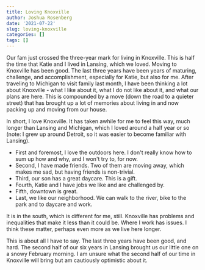 ```yaml
---
title: Loving Knoxville
author: Joshua Rosenberg
date: '2021-07-22'
slug: loving-knoxville
categories: []
tags: []
---
```


Our fam just crossed the three-year mark for living in Knoxville. This is half the time
that Katie and I lived in Lansing, which we loved. Moving to Knoxville has been good. The
last three years have been years of maturing, challenge, and accomplishment, especially for
Katie, but also for me. After traveling to Michigan to visit family last month, I have been
thinking a lot about Knoxville - what I like about it, what I do not like about it, and
what our plans are here. This is compounded by a move (down the road to a quieter street) 
that has brought up a lot of memories about living in and now packing up and moving from our 
house.

In short, I love Knoxville. It has taken awhile for me to feel this way, much longer than Lansing and Michigan, which I loved around a half year or so (note: I grew up around Detroit, so it was easier to
become familiar with Lansing).

- First and foremost, I love the outdoors here. I don't really know how to sum up how and why, and I won't try to, for now. 
- Second, I have made friends. Two of them are moving away, which makes me sad, but having friends is non-trivial.
- Third, our son has a great daycare. This is a gift.
- Fourth, Katie and I have jobs we like and are challenged by.
- Fifth, downtown is great.
- Last, we like our neighborhood. We can walk to the river, bike to the park and to daycare and work.

It is in the south, which is different for me, still. Knoxville has problems and inequalities that make it less than it could be. Where I work has issues. I think these matter, perhaps even more as we live here longer.

This is about all I have to say. The last three years have been good, and hard. The second half of our
six years in Lansing brought us our little one on a snowy February morning. I am unsure what the second half of our time in Knoxville will bring but am cautiously optimistic about it.